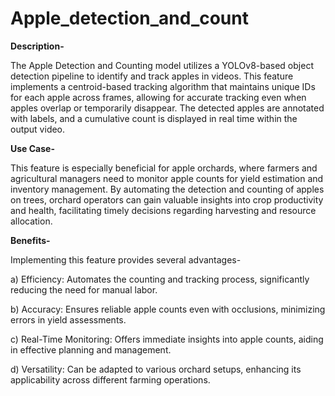 # Apple_detection_and_count

**Description-**

The Apple Detection and Counting model utilizes a YOLOv8-based object detection pipeline to identify and track apples in videos. This feature implements a centroid-based tracking algorithm that maintains unique IDs for each apple across frames, allowing for accurate tracking even when apples overlap or temporarily disappear. The detected apples are annotated with labels, and a cumulative count is displayed in real time within the output video.

**Use Case-**

This feature is especially beneficial for apple orchards, where farmers and agricultural managers need to monitor apple counts for yield estimation and inventory management. By automating the detection and counting of apples on trees, orchard operators can gain valuable insights into crop productivity and health, facilitating timely decisions regarding harvesting and resource allocation.

**Benefits-**

Implementing this feature provides several advantages-

a) Efficiency: Automates the counting and tracking process, significantly reducing the need for manual labor.

b) Accuracy: Ensures reliable apple counts even with occlusions, minimizing errors in yield assessments.

c) Real-Time Monitoring: Offers immediate insights into apple counts, aiding in effective planning and management.

d) Versatility: Can be adapted to various orchard setups, enhancing its applicability across different farming operations.
